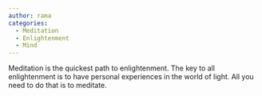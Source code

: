 ```yaml
---
author: rama
categories:
  - Meditation
  - Enlightenment
  - Mind
---
```


Meditation is the quickest path to enlightenment. The key to all enlightenment is to have personal experiences in the world of light. All you need to do that is to meditate.
